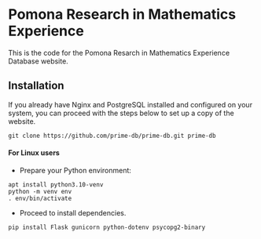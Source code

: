 Pomona Research in Mathematics Experience
==============

This is the code for the Pomona Resarch in Mathematics Experience Database website.

Installation
-----------

If you already have Nginx and PostgreSQL installed and configured on your system, you can proceed with the steps below to set up a copy of the website.

```{sh}
git clone https://github.com/prime-db/prime-db.git prime-db
```

#### For Linux users

 * Prepare your Python environment:

```{sh}
apt install python3.10-venv
python -m venv env
. env/bin/activate
```

 * Proceed to install dependencies.

```{sh}
pip install Flask gunicorn python-dotenv psycopg2-binary
```



